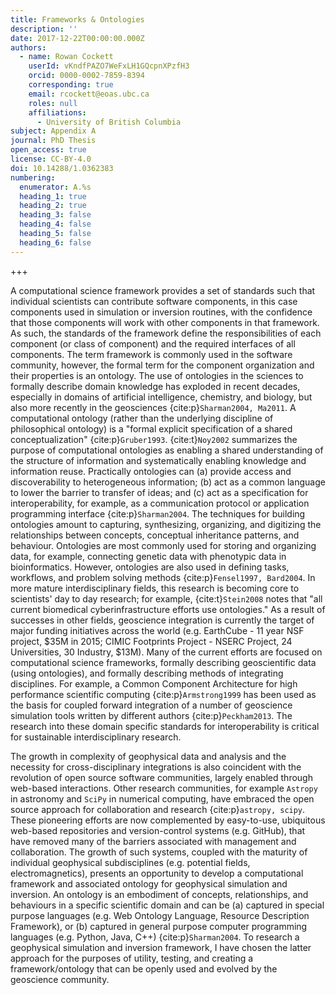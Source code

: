 ```yaml
---
title: Frameworks & Ontologies
description: ''
date: 2017-12-22T00:00:00.000Z
authors:
  - name: Rowan Cockett
    userId: vKndfPAZO7WeFxLH1GQcpnXPzfH3
    orcid: 0000-0002-7859-8394
    corresponding: true
    email: rcockett@eoas.ubc.ca
    roles: null
    affiliations:
      - University of British Columbia
subject: Appendix A
journal: PhD Thesis
open_access: true
license: CC-BY-4.0
doi: 10.14288/1.0362383
numbering:
  enumerator: A.%s
  heading_1: true
  heading_2: true
  heading_3: false
  heading_4: false
  heading_5: false
  heading_6: false
---
```


+++

A computational science framework provides a set of standards such that individual scientists can contribute software components, in this case components used in simulation or inversion routines, with the confidence that those components will work with other components in that framework. As such, the standards of the framework define the responsibilities of each component (or class of component) and the required interfaces of all components. The term framework is commonly used in the software community, however, the formal term for the component organization and their properties is an ontology. The use of ontologies in the sciences to formally describe domain knowledge has exploded in recent decades, especially in domains of artificial intelligence, chemistry, and biology, but also more recently in the geosciences {cite:p}`Sharman2004, Ma2011`. A computational ontology (rather than the underlying discipline of philosophical ontology) is a "formal explicit specification of a shared conceptualization" {cite:p}`Gruber1993`. {cite:t}`Noy2002` summarizes the purpose of computational ontologies as enabling a shared understanding of the structure of information and systematically enabling knowledge and information reuse. Practically ontologies can (a) provide access and discoverability to heterogeneous information; (b) act as a common language to lower the barrier to transfer of ideas; and (c) act as a specification for interoperability, for example, as a communication protocol or application programming interface {cite:p}`Sharman2004`. The techniques for building ontologies amount to capturing, synthesizing, organizing, and digitizing the relationships between concepts, conceptual inheritance patterns, and behaviour. Ontologies are most commonly used for storing and organizing data, for example, connecting genetic data with phenotypic data in bioinformatics. However, ontologies are also used in defining tasks, workflows, and problem solving methods {cite:p}`Fensel1997, Bard2004`. In more mature interdisciplinary fields, this research is becoming core to scientists' day to day research; for example, {cite:t}`Stein2008` notes that "all current biomedical cyberinfrastructure efforts use ontologies." As a result of successes in other fields, geoscience integration is currently the target of major funding initiatives across the world (e.g. EarthCube - 11 year NSF project, \$35M in 2015; CIMIC Footprints Project - NSERC Project, 24 Universities, 30 Industry, \$13M). Many of the current efforts are focused on computational science frameworks, formally describing geoscientific data (using ontologies), and formally describing methods of integrating disciplines. For example, a Common Component Architecture for high performance scientific computing {cite:p}`Armstrong1999` has been used as the basis for coupled forward integration of a number of geoscience simulation tools written by different authors {cite:p}`Peckham2013`. The research into these domain specific standards for interoperability is critical for sustainable interdisciplinary research.

The growth in complexity of geophysical data and analysis and the necessity for cross-disciplinary integrations is also coincident with the revolution of open source software communities, largely enabled through web-based interactions. Other research communities, for example `Astropy` in astronomy and `SciPy` in numerical computing, have embraced the open source approach for collaboration and research {cite:p}`astropy, scipy`. These pioneering efforts are now complemented by easy-to-use, ubiquitous web-based repositories and version-control systems (e.g. GitHub), that have removed many of the barriers associated with management and collaboration. The growth of such systems, coupled with the maturity of individual geophysical subdisciplines (e.g. potential fields, electromagnetics), presents an opportunity to develop a computational framework and associated ontology for geophysical simulation and inversion. An ontology is an embodiment of concepts, relationships, and behaviours in a specific scientific domain and can be (a) captured in special purpose languages (e.g. Web Ontology Language, Resource Description Framework), or (b) captured in general purpose computer programming languages (e.g. Python, Java, C++) {cite:p}`Sharman2004`. To research a geophysical simulation and inversion framework, I have chosen the latter approach for the purposes of utility, testing, and creating a framework/ontology that can be openly used and evolved by the geoscience community.
